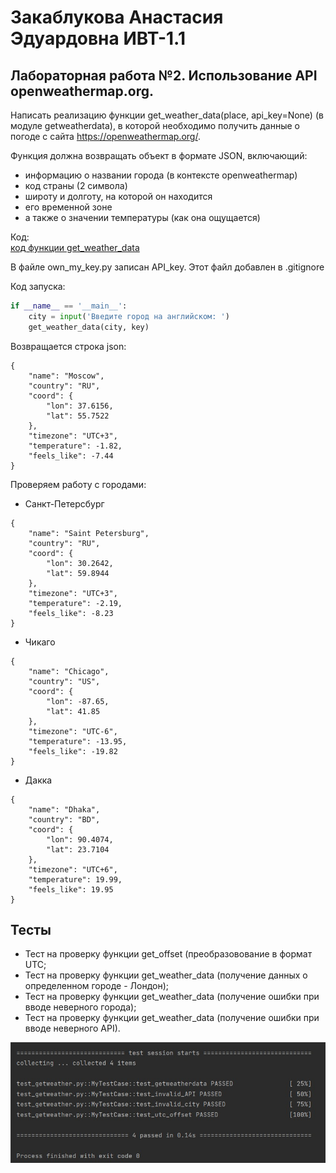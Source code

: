 # Закаблукова Анастасия Эдуардовна ИВТ-1.1
## Лабораторная работа №2. Использование API openweathermap.org.

Написать реализацию функции get_weather_data(place, api_key=None) (в модуле getweatherdata), в которой необходимо 
получить данные о погоде с сайта https://openweathermap.org/.

Функция должна возвращать объект в формате JSON, включающий:

- информацию о названии города (в контексте openweathermap)
- код страны (2 символа)
- широту и долготу, на которой он находится
- его временной зоне
- а также о значении температуры (как она ощущается)

Код:   
[код функции get_weather_data](getweatherdata.py)

В файле own_my_key.py записан API_key. Этот файл добавлен в .gitignore

Код запуска:  
```python
if __name__ == '__main__':
    city = input('Введите город на английском: ')
    get_weather_data(city, key)
```

Возвращается строка json:
```
{
    "name": "Moscow",
    "country": "RU",
    "coord": {
        "lon": 37.6156,
        "lat": 55.7522
    },
    "timezone": "UTC+3",
    "temperature": -1.82,
    "feels_like": -7.44
}
```

Проверяем работу с городами:
- Санкт-Петерсбург
```
{
    "name": "Saint Petersburg",
    "country": "RU",
    "coord": {
        "lon": 30.2642,
        "lat": 59.8944
    },
    "timezone": "UTC+3",
    "temperature": -2.19,
    "feels_like": -8.23
}
```
- Чикаго
```
{
    "name": "Chicago",
    "country": "US",
    "coord": {
        "lon": -87.65,
        "lat": 41.85
    },
    "timezone": "UTC-6",
    "temperature": -13.95,
    "feels_like": -19.82
}
```
- Дакка
```
{
    "name": "Dhaka",
    "country": "BD",
    "coord": {
        "lon": 90.4074,
        "lat": 23.7104
    },
    "timezone": "UTC+6",
    "temperature": 19.99,
    "feels_like": 19.95
}
```

## Тесты
* Тест на проверку функции get_offset (преобразовование в формат UTC;
* Тест на проверку функции get_weather_data (получение данных о определенном городе - Лондон);
* Тест на проверку функции get_weather_data (получение ошибки при вводе неверного города);
* Тест на проверку функции get_weather_data (получение ошибки при вводе неверного API).

![](image_report/pic1.jpg)
